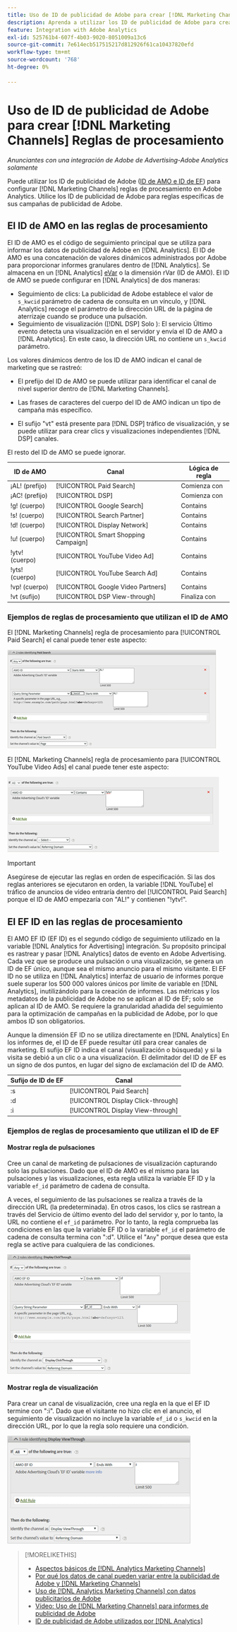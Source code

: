 ```yaml
---
title: Uso de ID de publicidad de Adobe para crear [!DNL Marketing Channels] Reglas
description: Aprenda a utilizar los ID de publicidad de Adobe para crear reglas de procesamiento para [!DNL Analytics Marketing Channels].
feature: Integration with Adobe Analytics
exl-id: 525761b4-607f-4b03-9020-8051009a13c6
source-git-commit: 7e614ecb517515217d812926f61ca10437820efd
workflow-type: tm+mt
source-wordcount: '768'
ht-degree: 0%

---
```


# Uso de ID de publicidad de Adobe para crear [!DNL Marketing Channels] Reglas de procesamiento

*Anunciantes con una integración de Adobe de Advertising-Adobe Analytics solamente*

Puede utilizar los ID de publicidad de Adobe ([ID de AMO e ID de EF](../ids.md)) para configurar [!DNL Marketing Channels] reglas de procesamiento en Adobe Analytics. Utilice los ID de publicidad de Adobe para reglas específicas de sus campañas de publicidad de Adobe.

## El ID de AMO en las reglas de procesamiento

El ID de AMO es el código de seguimiento principal que se utiliza para informar los datos de publicidad de Adobe en [!DNL Analytics]. El ID de AMO es una concatenación de valores dinámicos administrados por Adobe para proporcionar informes granulares dentro de [!DNL Analytics]. Se almacena en un [!DNL Analytics] [eVar](https://experienceleague.adobe.com/docs/analytics/components/dimensions/evar.html) o la dimensión rVar (ID de AMO). El ID de AMO se puede configurar en [!DNL Analytics] de dos maneras:

* Seguimiento de clics: La publicidad de Adobe establece el valor de `s_kwcid` parámetro de cadena de consulta en un vínculo, y [!DNL Analytics] recoge el parámetro de la dirección URL de la página de aterrizaje cuando se produce una pulsación.
* Seguimiento de visualización ([!DNL DSP] Solo ): El servicio Último evento detecta una visualización en el servidor y envía el ID de AMO a [!DNL Analytics]. En este caso, la dirección URL no contiene un `s_kwcid` parámetro.

Los valores dinámicos dentro de los ID de AMO indican el canal de marketing que se rastreó:

* El prefijo del ID de AMO se puede utilizar para identificar el canal de nivel superior dentro de [!DNL Marketing Channels].

* Las frases de caracteres del cuerpo del ID de AMO indican un tipo de campaña más específico.

* El sufijo &quot;vt&quot; está presente para [!DNL DSP] tráfico de visualización, y se puede utilizar para crear clics y visualizaciones independientes [!DNL DSP] canales.

El resto del ID de AMO se puede ignorar.

| ID de AMO | Canal | Lógica de regla |
|--------|---------|--------------------|
| ¡AL! (prefijo) | [!UICONTROL Paid Search] | Comienza con |
| ¡AC! (prefijo) | [!UICONTROL DSP] | Comienza con |
| !g! (cuerpo) | [!UICONTROL Google Search] | Contains |
| !s! (cuerpo) | [!UICONTROL Search Partner] | Contains |
| !d! (cuerpo) | [!UICONTROL Display Network] | Contains |
| !u! (cuerpo) | [!UICONTROL Smart Shopping Campaign] | Contains |
| !ytv! (cuerpo) | [!UICONTROL YouTube Video Ad] | Contains |
| !yts! (cuerpo) | [!UICONTROL YouTube Search Ad] | Contains |
| !vp! (cuerpo) | [!UICONTROL Google Video Partners] | Contains |
| !vt (sufijo) | [!UICONTROL DSP View-through] | Finaliza con |

### Ejemplos de reglas de procesamiento que utilizan el ID de AMO

El [!DNL Marketing Channels] regla de procesamiento para [!UICONTROL Paid Search] el canal puede tener este aspecto:

![Ejemplo de un [!UICONTROL Paid Search] regla](/help/integrations/assets/a4adc-mc-rule-paidsearch.png)

El [!DNL Marketing Channels] regla de procesamiento para [!UICONTROL YouTube Video Ads] el canal puede tener este aspecto:

![Ejemplo de un [!UICONTROL YouTube Video Ads] regla](/help/integrations/assets/a4adc-mc-rule-youtube-video.png)

>[!IMPORTANT]
>
> Asegúrese de ejecutar las reglas en orden de especificación. Si las dos reglas anteriores se ejecutaron en orden, la variable [!DNL YouTube] el tráfico de anuncios de vídeo entraría dentro del [!UICONTROL Paid Search] porque el ID de AMO empezaría con &quot;AL!&quot; y contienen &quot;!ytv!&quot;.

## El EF ID en las reglas de procesamiento

El AMO EF ID (EF ID) es el segundo código de seguimiento utilizado en la variable [!DNL Analytics for Advertising] integración. Su propósito principal es rastrear y pasar [!DNL Analytics] datos de evento en Adobe Advertising. Cada vez que se produce una pulsación o una visualización, se genera un ID de EF único, aunque sea el mismo anuncio para el mismo visitante. El EF ID no se utiliza en [!DNL Analytics] interfaz de usuario de informes porque suele superar los 500 000 valores únicos por límite de variable en [!DNL Analytics], inutilizándolo para la creación de informes. Las métricas y los metadatos de la publicidad de Adobe no se aplican al ID de EF; solo se aplican al ID de AMO. Se requiere la granularidad añadida del seguimiento para la optimización de campañas en la publicidad de Adobe, por lo que ambos ID son obligatorios.

Aunque la dimensión EF ID no se utiliza directamente en [!DNL Analytics] En los informes de, el ID de EF puede resultar útil para crear canales de marketing. El sufijo EF ID indica el canal (visualización o búsqueda) y si la visita se debió a un clic o a una visualización. El delimitador del ID de EF es un signo de dos puntos, en lugar del signo de exclamación del ID de AMO.

| Sufijo de ID de EF | Canal |
|-------|---------|
| :s | [!UICONTROL Paid Search] |
| :d | [!UICONTROL Display Click-through] |
| :i | [!UICONTROL Display View-through] |

### Ejemplos de reglas de procesamiento que utilizan el ID de EF

#### Mostrar regla de pulsaciones

Cree un canal de marketing de pulsaciones de visualización capturando solo las pulsaciones. Dado que el ID de AMO es el mismo para las pulsaciones y las visualizaciones, esta regla utiliza la variable EF ID y la variable `ef_id` parámetro de cadena de consulta.

A veces, el seguimiento de las pulsaciones se realiza a través de la dirección URL (la predeterminada). En otros casos, los clics se rastrean a través del Servicio de último evento del lado del servidor y, por lo tanto, la URL no contiene el `ef_id` parámetro. Por lo tanto, la regla comprueba las condiciones en las que la variable EF ID o la variable `ef_id` el parámetro de cadena de consulta termina con &quot;:d&quot;. Utilice el &quot;`Any`&quot; porque desea que esta regla se active para cualquiera de las condiciones.

![Ejemplo de una regla de pulsación en pantalla](/help/integrations/assets/a4adc-mc-rule-display-ct.png)

#### Mostrar regla de visualización

Para crear un canal de visualización, cree una regla en la que el EF ID termine con &quot;:i&quot;. Dado que el visitante no hizo clic en el anuncio, el seguimiento de visualización no incluye la variable `ef_id` o `s_kwcid` en la dirección URL, por lo que la regla solo requiere una condición.

![Ejemplo de una regla de visualización](/help/integrations/assets/a4adc-mc-rule-display-vt.png)

>[!MORELIKETHIS]
>
>* [Aspectos básicos de [!DNL Analytics Marketing Channels]](mc-overview.md)
>* [Por qué los datos de canal pueden variar entre la publicidad de Adobe y [!DNL Marketing Channels]](mc-data-variances.md)
>* [Uso de [!DNL Analytics Marketing Channels] con datos publicitarios de Adobe](mc-ac-data.md)
>* [Vídeo: Uso de [!DNL Marketing Channels] para informes de publicidad de Adobe](https://experienceleague.adobe.com/docs/advertising-learn/tutorials/analytics/analytics-reporting-a4adc.html)
>* [ID de publicidad de Adobe utilizados por [!DNL Analytics]](/help/integrations/analytics/ids.md)

